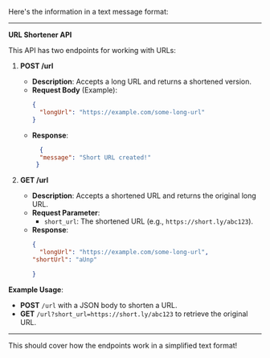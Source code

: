 Here's the information in a text message format:

---

**URL Shortener API**

This API has two endpoints for working with URLs:

1. **POST /url**  
   - **Description**: Accepts a long URL and returns a shortened version.  
   - **Request Body** (Example):
     ```json
     {
       "longUrl": "https://example.com/some-long-url"
     }
     ```
   - **Response**:
     ```json
       {
       "message": "Short URL created!"
      }
     ```

2. **GET /url**  
   - **Description**: Accepts a shortened URL and returns the original long URL.  
   - **Request Parameter**:  
     - `short_url`: The shortened URL (e.g., `https://short.ly/abc123`).  
   - **Response**:
     ```json
     {
       "longUrl": "https://example.com/some-long-url",
     "shortUrl": "aUnp"

     }
     ```

**Example Usage**:  
- **POST** `/url` with a JSON body to shorten a URL.  
- **GET** `/url?short_url=https://short.ly/abc123` to retrieve the original URL.

---

This should cover how the endpoints work in a simplified text format!
